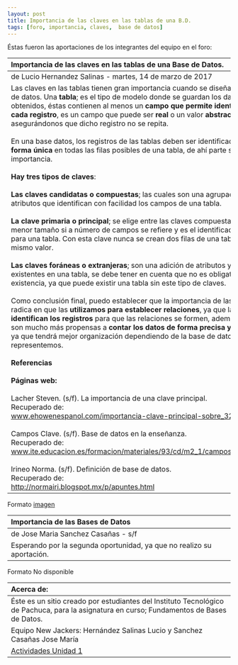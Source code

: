 ```yaml
---
layout: post
title: Importancia de las claves en las tablas de una B.D.
tags: [foro, importancia, claves,  base de datos]
---
```

<p style="text-align: justify;">
Éstas fueron las aportaciones de los integrantes del equipo en el foro:</p>

| Importancia de las claves en las tablas de una Base de Datos.  |
| :------- | 
| de Lucio Hernandez Salinas - martes, 14 de marzo de 2017 | 
| Las claves en las tablas tienen gran importancia cuando se diseña una base de datos. Una __tabla__; es el tipo de modelo donde se guardan los datos obtenidos, éstas contienen  al menos un __campo que permite identificar cada registro__, es un campo que puede ser __real__ o un valor __abstracto__ asegurándonos que dicho registro no se repita.  <br><br>En una base datos, los registros de las tablas deben ser identificados de __forma única__ en todas las filas posibles de una tabla, de ahí parte su importancia.  <br><br>__Hay tres tipos de claves__:  <br><br>__Las claves candidatas o compuestas__; las cuales son una agrupación de atributos que identifican con facilidad los campos de una tabla.<br><br>__La clave primaria o principal__; se elige entre las claves compuestas, tiene un menor tamaño si a número de campos se refiere y es el identificador único para una tabla. Con esta clave nunca se crean dos filas de una tabla con el mismo valor.<br><br>__Las claves foráneas o extranjeras__; son una adición de atributos ya existentes en una tabla, se debe tener en cuenta que no es obligatoria su existencia, ya que puede existir una tabla sin este tipo de claves.<br><br>Como conclusión final, puedo establecer que la importancia de las claves radica en que las __utilizamos para establecer relaciones__, ya que las claves __identifican los registros__ para que las relaciones se formen, además de que son mucho más propensas a __contar los datos de forma precisa y eficiente__, ya que tendrá mejor organización dependiendo de la base de datos que representemos.<br><br>__Referencias__<br><br>__Páginas web:__<br><br>Lacher Steven. (s/f). La importancia de una clave principal.<br>Recuperado de:<br> www.ehowenespanol.com/importancia-clave-principal-sobre_324360/<br><br>Campos Clave. (s/f). Base de datos en la enseñanza.<br>Recuperado de:<br>www.ite.educacion.es/formacion/materiales/93/cd/m2_1/campos_clave.html<br><br>Irineo Norma. (s/f). Definición de base de datos.<br>Recuperado de:<br>http://normairi.blogspot.mx/p/apuntes.html |

Formato [imagen](https://basededatostec.github.io/img/20foro.png "clic para ver el aporte")

| Importancia de las Bases de Datos  |
| :------- | 
| de Jose Maria Sanchez Casañas - s/f | 
| Esperando por la segunda oportunidad, ya que no realizo su aportación.

Formato No disponible


|  Acerca de: | 
| :------ | 
| Éste es un sitio creado por estudiantes del Instituto Tecnológico de Pachuca, para la asignatura en curso; Fundamentos de Bases de Datos. | 
| Equipo New Jackers: Hernández Salinas Lucio y Sanchez Casañas Jose María |
| <a href="https://basededatostec.github.io/unidaduno/">Actividades Unidad 1</a> |

